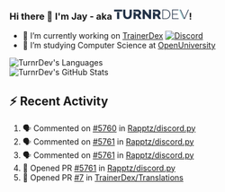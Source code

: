### Hi there 👋 I'm Jay - aka <img src="https://raw.githubusercontent.com/TurnrDev/TurnrDev/master/Logo/SVG/TurnrDev_Logo_Dark%20Blue%20%26%20Teal.svg" alt="TurnrDev" height="17.5px">!

- 🔭 I’m currently working on [TrainerDex](https://www.github.com/TrainerDex) [![Discord](https://discordapp.com/api/v6/guilds/364313717720219651/widget.png?style=shield)](http://discord.trainerdex.co.uk/)
- 🤔 I’m studying Computer Science at [OpenUniversity](http://www.open.ac.uk/courses/computing-it/degrees/bsc-computing-it-software-q62-soft)

![TurnrDev's Languages](https://github-readme-stats.vercel.app/api/top-langs/?username=TurnrDev&layout=compact&hide_border=true&title_color=1fa6aa&text_color=233247)
<br>
![TurnrDev's GitHub Stats](https://github-readme-stats.vercel.app/api?username=TurnrDev&show_icons=true&hide_border=true&count_private=true&include_all_commits=true&icon_color=1fa6aa&title_color=1fa6aa&text_color=233247)
<br>

## :zap: Recent Activity

<!--START_SECTION:activity-->
1. 🗣 Commented on [#5760](https://github.com//Rapptz/discord.py/issues/5760) in [Rapptz/discord.py](https://github.com//Rapptz/discord.py)
2. 🗣 Commented on [#5761](https://github.com//Rapptz/discord.py/issues/5761) in [Rapptz/discord.py](https://github.com//Rapptz/discord.py)
3. 🗣 Commented on [#5761](https://github.com//Rapptz/discord.py/issues/5761) in [Rapptz/discord.py](https://github.com//Rapptz/discord.py)
4. 💪 Opened PR [#5761](https://github.com//Rapptz/discord.py/pull/5761) in [Rapptz/discord.py](https://github.com//Rapptz/discord.py)
5. 💪 Opened PR [#7](https://github.com//TrainerDex/Translations/pull/7) in [TrainerDex/Translations](https://github.com//TrainerDex/Translations)
<!--END_SECTION:activity-->
